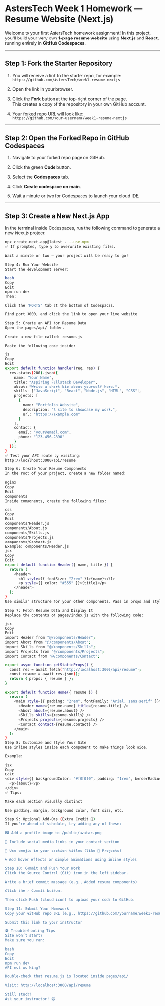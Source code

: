 # AstersTech Week 1 Homework — Resume Website (Next.js)

Welcome to your first AstersTech homework assignment! In this project, you'll build your very own **1-page resume website** using **Next.js** and **React**, running entirely in **GitHub Codespaces**.

---

## Step 1: Fork the Starter Repository

1. You will receive a link to the starter repo, for example:  
   `https://github.com/AstersTech/week1-resume-nextjs`

2. Open the link in your browser.

3. Click the **Fork** button at the top-right corner of the page.  
   This creates a copy of the repository in your own GitHub account.

4. Your forked repo URL will look like:  
   `https://github.com/your-username/week1-resume-nextjs`

---

## Step 2: Open the Forked Repo in GitHub Codespaces

1. Navigate to your forked repo page on GitHub.

2. Click the green **Code** button.

3. Select the **Codespaces** tab.

4. Click **Create codespace on main**.

5. Wait a minute or two for Codespaces to launch your cloud IDE.

---

## Step 3: Create a New Next.js App

In the terminal inside Codespaces, run the following command to generate a new Next.js project:

```bash
npx create-next-app@latest . --use-npm
✅ If prompted, type y to overwrite existing files.

Wait a minute or two — your project will be ready to go!

Step 4: Run Your Website
Start the development server:

bash
Copy
Edit
npm run dev
Then:

Click the "PORTS" tab at the bottom of Codespaces.

Find port 3000, and click the link to open your live website.

Step 5: Create an API for Resume Data
Open the pages/api/ folder.

Create a new file called: resume.js

Paste the following code inside:

js
Copy
Edit
export default function handler(req, res) {
  res.status(200).json({
    name: "Your Name",
    title: "Aspiring Fullstack Developer",
    about: "Write a short bio about yourself here.",
    skills: ["JavaScript", "React", "Node.js", "HTML", "CSS"],
    projects: [
      {
        name: "Portfolio Website",
        description: "A site to showcase my work.",
        url: "https://example.com"
      }
    ],
    contact: {
      email: "your@email.com",
      phone: "123-456-7890"
    }
  });
}
✅ Test your API route by visiting:
http://localhost:3000/api/resume

Step 6: Create Your Resume Components
In the root of your project, create a new folder named:

nginx
Copy
Edit
components
Inside components, create the following files:

css
Copy
Edit
components/Header.js
components/About.js
components/Skills.js
components/Projects.js
components/Contact.js
Example: components/Header.js
jsx
Copy
Edit
export default function Header({ name, title }) {
  return (
    <header>
      <h1 style={{ fontSize: "2rem" }}>{name}</h1>
      <p style={{ color: "#555" }}>{title}</p>
    </header>
  );
}
Use similar structure for your other components. Pass in props and style them using inline styles.

Step 7: Fetch Resume Data and Display It
Replace the contents of pages/index.js with the following code:

jsx
Copy
Edit
import Header from "@/components/Header";
import About from "@/components/About";
import Skills from "@/components/Skills";
import Projects from "@/components/Projects";
import Contact from "@/components/Contact";

export async function getStaticProps() {
  const res = await fetch("http://localhost:3000/api/resume");
  const resume = await res.json();
  return { props: { resume } };
}

export default function Home({ resume }) {
  return (
    <main style={{ padding: "2rem", fontFamily: "Arial, sans-serif" }}>
      <Header name={resume.name} title={resume.title} />
      <About about={resume.about} />
      <Skills skills={resume.skills} />
      <Projects projects={resume.projects} />
      <Contact contact={resume.contact} />
    </main>
  );
}
Step 8: Customize and Style Your Site
Use inline styles inside each component to make things look nice.

Example:

jsx
Copy
Edit
<div style={{ backgroundColor: "#f0f0f0", padding: "1rem", borderRadius: "8px" }}>
  <p>{about}</p>
</div>
✅ Tips:

Make each section visually distinct

Use padding, margin, background color, font size, etc.

Step 9: Optional Add-Ons (Extra Credit 🎁)
If you're ahead of schedule, try adding any of these:

🖼️ Add a profile image to /public/avatar.png

🔗 Include social media links in your contact section

💼 Use emojis in your section titles (like 💼 Projects)

🌀 Add hover effects or simple animations using inline styles

Step 10: Commit and Push Your Work
Click the Source Control (Git) icon in the left sidebar.

Write a brief commit message (e.g., Added resume components).

Click the ✓ Commit button.

Then click Push (cloud icon) to upload your code to GitHub.

Step 11: Submit Your Homework
Copy your GitHub repo URL (e.g., https://github.com/yourname/week1-resume-nextjs)

Submit this link to your instructor

🛠 Troubleshooting Tips
Site won’t start?
Make sure you ran:

bash
Copy
Edit
npm run dev
API not working?

Double-check that resume.js is located inside pages/api/

Visit: http://localhost:3000/api/resume

Still stuck?
Ask your instructor! 😄

